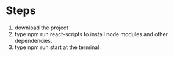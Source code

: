 # Steps

1.  download the project
2.  type npm run react-scripts to install node modules and other dependencies.
3.  type npm run start at the terminal.
